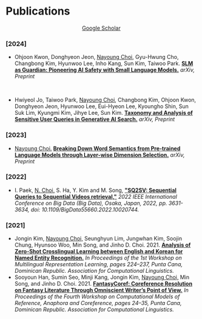 ---
---

# Publications
<div style="text-align: center"> <a href="https://scholar.google.com/citations?user=0JoEIaEAAAAJ&hl=en" target="_blank">Google Scholar</a> </div>

### [2024]
- Ohjoon Kwon, Donghyeon Jeon, <U>Nayoung Choi</U>, Gyu-Hwung Cho, Changbong Kim, Hyunwoo Lee, Inho Kang, Sun Kim, Taiwoo Park. **[SLM as Guardian: Pioneering AI Safety with Small Language Models.](https://arxiv.org/pdf/2405.19795.pdf)** *arXiv, Preprint*

<br>

- Hwiyeol Jo, Taiwoo Park, <U>Nayoung Choi</U>, Changbong Kim, Ohjoon Kwon, Donghyeon Jeon, Hyunwoo Lee, Eui-Hyeon Lee, Kyoungho Shin, Sun Suk Lim, Kyungmi Kim, Jihye Lee, Sun Kim. **[Taxonomy and Analysis of Sensitive User Queries in Generative AI Search.](https://arxiv.org/pdf/2404.08672.pdf)** *arXiv, Preprint*

### [2023]
- <U>Nayoung Choi.</U> **[Breaking Down Word Semantics from Pre-trained Language Models through Layer-wise Dimension Selection.](https://arxiv.org/pdf/2310.05115.pdf)** *arXiv, Preprint*

### [2022]
- I. Paek, <U>N. Choi,</U> S. Ha, Y. Kim and M. Song, **["SQ2SV: Sequential Queries to Sequential Videos retrieval,"](https://ieeexplore.ieee.org/document/10020744)** *2022 IEEE International Conference on Big Data (Big Data), Osaka, Japan, 2022, pp. 3631-3634, doi: 10.1109/BigData55660.2022.10020744.*

### [2021]
- Jongin Kim, <U>Nayoung Choi,</U> Seunghyun Lim, Jungwhan Kim, Soojin Chung, Hyunsoo Woo, Min Song, and Jinho D. Choi. 2021. **[Analysis of Zero-Shot Crosslingual Learning between English and Korean for Named Entity Recognition.](https://aclanthology.org/2021.mrl-1.19.pdf)** *In Proceedings of the 1st Workshop on Multilingual Representation Learning, pages 224–237, Punta Cana, Dominican Republic. Association for Computational Linguistics.*
- Sooyoun Han, Sumin Seo, Minji Kang, Jongin Kim, <U>Nayoung Choi,</U> Min Song, and Jinho D. Choi. 2021. **[FantasyCoref: Coreference Resolution on Fantasy Literature Through Omniscient Writer’s Point of View.](https://aclanthology.org/2021.crac-1.3.pdf)** *In Proceedings of the Fourth Workshop on Computational Models of Reference, Anaphora and Coreference, pages 24–35, Punta Cana, Dominican Republic. Association for Computational Linguistics.*

